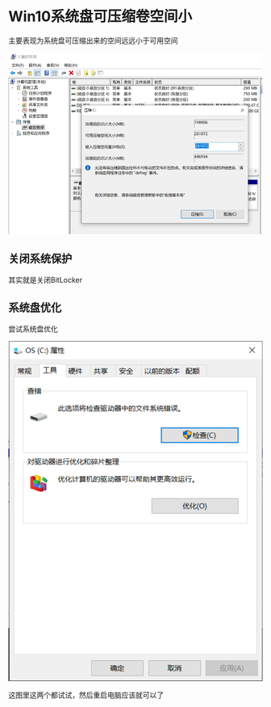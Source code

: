 # Win10系统盘可压缩卷空间小

主要表现为系统盘可压缩出来的空间远远小于可用空间

![](asset/系统盘压缩卷小.png)

## 关闭系统保护

其实就是关闭BitLocker

## 系统盘优化

尝试系统盘优化

![](asset/系统盘优化.png)

这图里这两个都试试，然后重启电脑应该就可以了
